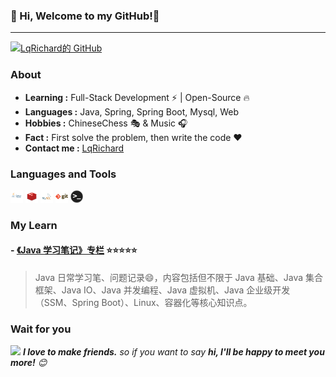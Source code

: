 ### 👋 Hi, Welcome to my GitHub!🚀

---------------------------------------------------------------------------------------------------------------------------------------------------------------------------------

[![LqRichard的 GitHub](https://github-readme-stats.vercel.app/api?username=LqRichard&show_icons=true&title_color=fff&icon_color=79ff97&text_color=9f9f9f&bg_color=151515)](https://github.com/LqRichard)


### About

-  **Learning :** Full-Stack Development :zap: | Open-Source :fire:    
-  **Languages :** Java, Spring, Spring Boot, Mysql, Web
-  **Hobbies :** ChineseChess :performing_arts: & Music :headphones:
-  **Fact :** First solve the problem, then write the code :heart:
-  **Contact me :**  [LqRichard](mailto:zhiqi_l163@163.com)


### Languages and Tools

<code><img height="20" src="https://raw.githubusercontent.com/github/explore/80688e429a7d4ef2fca1e82350fe8e3517d3494d/topics/java/java.png"></code>
<code><img height="20" src="https://raw.githubusercontent.com/github/explore/80688e429a7d4ef2fca1e82350fe8e3517d3494d/topics/redis/redis.png"></code>
<code><img height="20" src="https://raw.githubusercontent.com/github/explore/80688e429a7d4ef2fca1e82350fe8e3517d3494d/topics/mysql/mysql.png"></code>
<code><img height="20" src="https://raw.githubusercontent.com/github/explore/80688e429a7d4ef2fca1e82350fe8e3517d3494d/topics/git/git.png"></code>
<code><img height="20" src="https://raw.githubusercontent.com/github/explore/80688e429a7d4ef2fca1e82350fe8e3517d3494d/topics/terminal/terminal.png"></code>

### My Learn

#### - [《Java 学习笔记》专栏](https://github.com/LqRichard/JavaCourse) ⭐⭐⭐⭐⭐

>Java 日常学习笔、问题记录😄，内容包括但不限于 Java 基础、Java 集合框架、Java IO、Java 并发编程、Java 虚拟机、Java 企业级开发（SSM、Spring Boot）、Linux、容器化等核心知识点。


### Wait for you

<img src="https://media.giphy.com/media/LnQjpWaON8nhr21vNW/giphy.gif" width="60"> <em><b>I love to make friends.</b> so if you want to say <b>hi, I'll be happy to meet you more!</b> 😊</em>


